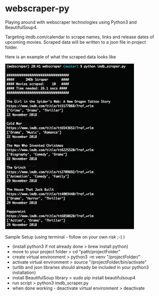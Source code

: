 # webscraper-py
Playing around with webscraper technologies using Python3 and BeautifulSoup4.
 
Targeting imdb.com/calendar to scrape names, links and release dates of upcoming movies.
Scraped data will be written to a json file in project folder.

Here is an example of what the scraped data looks like

![alt text](https://github.com/mayo-s/webscraper-py/blob/master/sample_print.png)

Sample Setup (using terminal - follow on your own risk ;-) )
- (install python3 if not already done > brew install python)
- move to your project folder > cd "path/projectFolder"
- create virtual environment > python3 -m venv "/projectFolder/"
- activate virtual environment > source "/projectFolder/bin/activate"
- (urllib and json libraries should already be included in your python3 installation)
- install BeautifulSoup library > sudo pip install beautifulsoup4
- run script > python3 imdb_scraper.py
- when done working - deactivate virtual environment > deactivate
